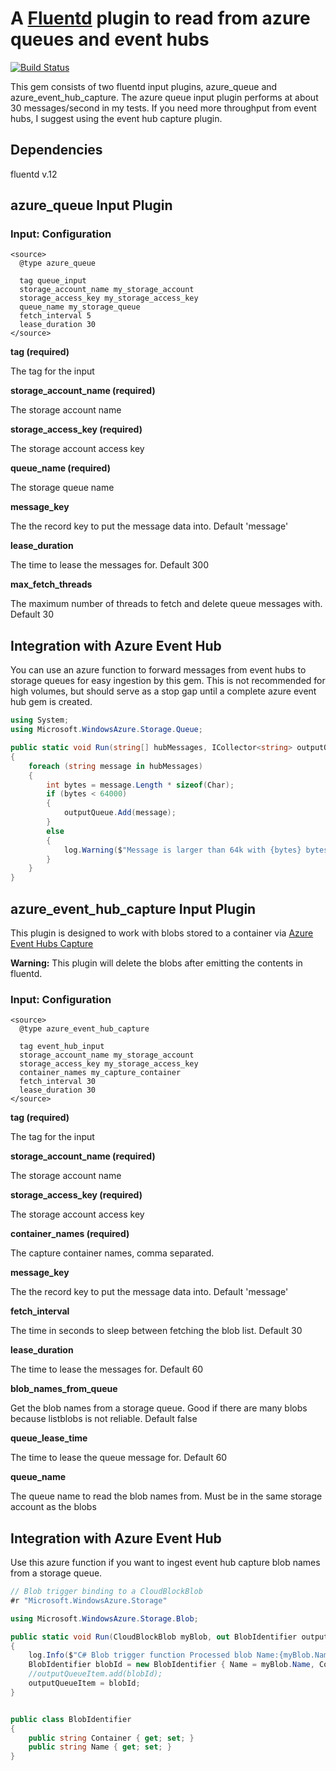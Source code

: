 # A  [Fluentd](http://github.com/fluent/fluentd) plugin to read from azure queues and event hubs
[![Build Status](https://travis-ci.org/sbonebrake/fluent-plugin-azure-queue.svg?branch=master)](https://travis-ci.org/sbonebrake/fluent-plugin-azure-queue)

This gem consists of two fluentd input plugins, azure_queue and azure_event_hub_capture.
The azure queue input plugin performs at about 30 messages/second in my tests.
If you need more throughput from event hubs, I suggest using the event hub capture plugin.

## Dependencies

fluentd v.12

## azure_queue Input Plugin

### Input: Configuration

    <source>
      @type azure_queue

      tag queue_input
      storage_account_name my_storage_account
      storage_access_key my_storage_access_key
      queue_name my_storage_queue
      fetch_interval 5
      lease_duration 30
    </source>

**tag (required)**

The tag for the input

**storage_account_name (required)**

The storage account name

**storage_access_key (required)**

The storage account access key

**queue_name (required)**

The storage queue name

**message_key**

The the record key to put the message data into. Default 'message'

**lease_duration**

The time to lease the messages for. Default 300

**max_fetch_threads**

The maximum number of threads to fetch and delete queue messages with. Default 30

## Integration with Azure Event Hub

You can use an azure function to forward messages from event hubs to storage queues for easy ingestion by this gem. This is not recommended for high volumes, but should serve as a stop gap until a complete azure event hub gem is created.

```c#
using System;
using Microsoft.WindowsAzure.Storage.Queue;

public static void Run(string[] hubMessages, ICollector<string> outputQueue, TraceWriter log)
{
    foreach (string message in hubMessages)
    {
        int bytes = message.Length * sizeof(Char);
        if (bytes < 64000)
        {
            outputQueue.Add(message);
        }
        else
        {
            log.Warning($"Message is larger than 64k with {bytes} bytes. Dropping message");
        }
    }
}
```

## azure_event_hub_capture Input Plugin
This plugin is designed to work with blobs stored to a container via [Azure Event Hubs Capture](https://docs.microsoft.com/en-us/azure/event-hubs/event-hubs-capture-overview)

**Warning:** This plugin will delete the blobs after emitting the contents in fluentd.

### Input: Configuration

    <source>
      @type azure_event_hub_capture

      tag event_hub_input
      storage_account_name my_storage_account
      storage_access_key my_storage_access_key
      container_names my_capture_container
      fetch_interval 30
      lease_duration 30
    </source>

**tag (required)**

The tag for the input

**storage_account_name (required)**

The storage account name

**storage_access_key (required)**

The storage account access key

**container_names (required)**

The capture container names, comma separated.

**message_key**

The the record key to put the message data into. Default 'message'

**fetch_interval**

The time in seconds to sleep between fetching the blob list. Default 30

**lease_duration**

The time to lease the messages for. Default 60

**blob_names_from_queue**

Get the blob names from a storage queue. Good if there are many blobs because listblobs is not reliable. Default false

**queue_lease_time**

The time to lease the queue message for. Default 60

**queue_name**

The queue name to read the blob names from. Must be in the same storage account as the blobs

## Integration with Azure Event Hub

Use this azure function if you want to ingest event hub capture blob names from a storage queue.

```c#
// Blob trigger binding to a CloudBlockBlob
#r "Microsoft.WindowsAzure.Storage"

using Microsoft.WindowsAzure.Storage.Blob;

public static void Run(CloudBlockBlob myBlob, out BlobIdentifier outputQueueItem, TraceWriter log)
{
    log.Info($"C# Blob trigger function Processed blob Name:{myBlob.Name} URI:{myBlob.StorageUri}");
    BlobIdentifier blobId = new BlobIdentifier { Name = myBlob.Name, Container = myBlob.Container.Name };
    //outputQueueItem.add(blobId);
    outputQueueItem = blobId;
}


public class BlobIdentifier
{
    public string Container { get; set; }
    public string Name { get; set; }
}
```